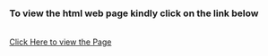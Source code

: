 <h3>To view the html web page kindly click on the link below</h3></br>
<a href="https://raw.githack.com/skaranjai/example1/main/index.html">Click Here to view the Page</a>

